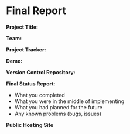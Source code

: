# Final Report

**Project Title:**

**Team:**

**Project Tracker:**

**Demo:**

**Version Control Repository:**

**Final Status Report:**
- What you completed
- What you were in the middle of implementing
- What you had planned for the future
- Any known problems (bugs, issues)

**Public Hosting Site**
